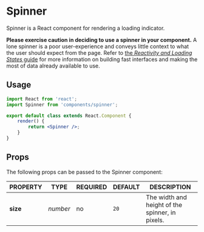 Spinner
=======

Spinner is a React component for rendering a loading indicator.

__Please exercise caution in deciding to use a spinner in your component.__ A lone spinner is a poor user-experience and conveys little context to what the user should expect from the page. Refer to [the _Reactivity and Loading States_ guide](https://github.com/Automattic/wp-calypso/blob/HEAD/docs/reactivity.md) for more information on building fast interfaces and making the most of data already available to use.

## Usage

```jsx
import React from 'react';
import Spinner from 'components/spinner';

export default class extends React.Component {
	render() {
		return <Spinner />;
	}
}
```

## Props

The following props can be passed to the Spinner component:

| PROPERTY     | TYPE     | REQUIRED | DEFAULT | DESCRIPTION |
| ------------ | -------- | -------- | ------- | ----------- |
| **size**     | *number* | no       | `20`    | The width and height of the spinner, in pixels. |
